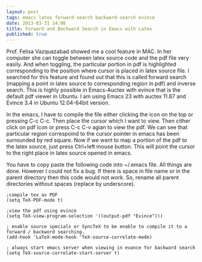 ```yaml
---
layout: post
tags: emacs latex forward-search backward-search evince
date: 2013-03-31 14:08
title: Forward and Backward Search in Emacs with Latex
published: true
---
```


Prof. Felisa Vazquazabad showed me a cool feature in MAC. In her computer she can toggle between latex source code and the pdf file very easily. And when toggling, the particular portion in pdf is highlighted corresponding to the position where cursor is placed in latex source file. I searched for this feature and found out that this is called forward search (mapping a point in latex source to corresponding region in pdf) and inverse search. This is highly possible in Emacs-Auctex with evince that is the default pdf viewer in Ubuntu. I am using Emacs 23 with auctex 11.87 and Evince 3.4 in Ubuntu 12.04-64bit version.

In the emacs, I have to compile the file either clicking the icon on the top or pressing C-c C-c. Then place the cursor which I want to view. Then cither click on pdf icon or press C-c C-v agian to view the pdf. We can see that particular region correspoind to the cursor pointer in emacs has been surrounded by red square. Now if we want to map a portion of the pdf to the latex source, just press Ctrl+left mouse button. This will point the cursor to the right place in latex source opened in emacs.

You have to copy paste the following code into ~/.emacs file. All things are done. However I could not fix a bug. If there is space in file name or in the parent directory then this code would not work. So, rename all parent directories without spaces (replace by underscore).

```
;compile tex as PDF
(setq TeX-PDF-mode t)

;view the pdf using evince
(setq TeX-view-program-selection '((output-pdf "Evince")))

; enable source specials or SyncTeX to be enable to compile it to a forward / backword searching.
(add-hook 'LaTeX-mode-hook 'TeX-source-correlate-mode)

; always start emacs server when viewing in evance for backward search
(setq TeX-source-correlate-start-server t)
```
